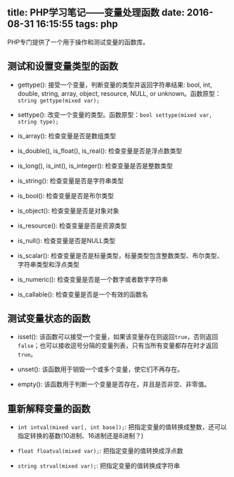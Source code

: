 title: PHP学习笔记——变量处理函数
date: 2016-08-31 16:15:55
tags: php
---

PHP专门提供了一个用于操作和测试变量的函数库。

## 测试和设置变量类型的函数

* gettype(): 接受一个变量，判断变量的类型并返回字符串结果: bool, int, double, string, array, object, resource, NULL, or unknown。函数原型：`string gettype(mixed var);`

* settype(): 改变一个变量的类型。函数原型：`bool settype(mixed var, string type);`

* is_array(): 检查变量是否是数组类型

* is\_double(), is\_float(), is_real(): 检查变量是否是浮点数类型

* is\_long(), is\_int(), is_integer(): 检查变量是否是整数类型

* is_string(): 检查变量是否是字符串类型

* is_bool(): 检查变量是否是布尔类型

* is_object(): 检查变量是否是对象对象

* is_resource(): 检查变量是否是资源类型

* is_null(): 检查变量是否是NULL类型

* is_scalar(): 检查变量是否是标量类型，标量类型包含整数类型、布尔类型、字符串类型和浮点类型

* is_numeric(): 检查变量是否是一个数字或者数字字符串

* is_callable(): 检查变量是否是一个有效的函数名

## 测试变量状态的函数

* isset(): 该函数可以接受一个变量，如果该变量存在则返回`true`，否则返回`false`；也可以接收逗号分隔的变量列表，只有当所有变量都存在时才返回`true`。

* unset(): 该函数用于销毁一个或多个变量，使它们不再存在。

* empty(): 该函数用于判断一个变量是否存在，并且是否非空、非零值。

## 重新解释变量的函数

* `int intval(mixed var[, int base]);`: 把指定变量的值转换成整数，还可以指定转换的基数(10进制、16进制还是8进制？)

* `float floatval(mixed var);`: 把指定变量的值转换成浮点数

* `string strval(mixed var);`: 把指定变量的值转换成字符串


